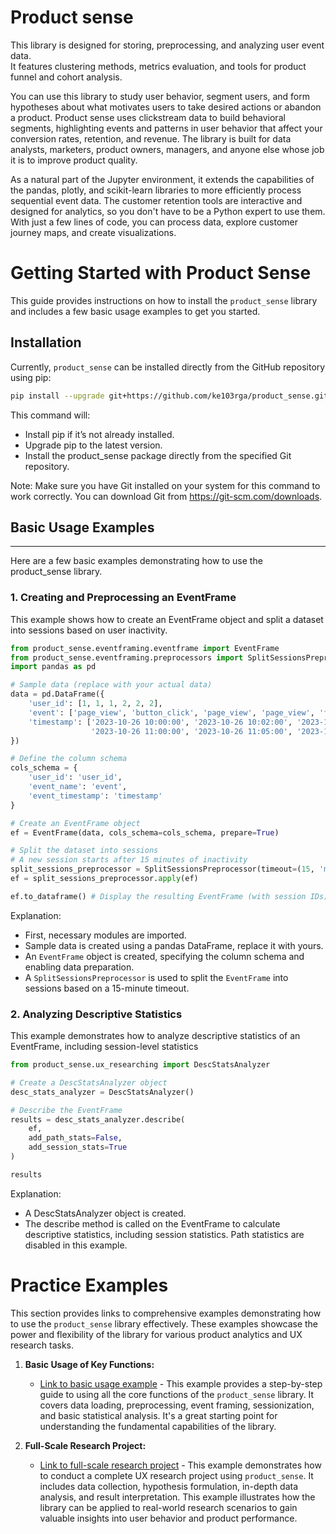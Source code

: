 # Product sense

This library is designed for storing, preprocessing, and analyzing user event data.  
It features clustering methods, metrics evaluation, and tools for product funnel and cohort analysis.  

You can use this library to study user behavior, segment users, and form hypotheses about what motivates users to take desired actions or abandon a product.
Product sense uses clickstream data to build behavioral segments, highlighting events and patterns in user behavior that affect your conversion rates, retention, and revenue. The library is built for data analysts, marketers, product owners, managers, and anyone else whose job it is to improve product quality.

As a natural part of the Jupyter environment, it extends the capabilities of the pandas, plotly, and scikit-learn libraries to more efficiently process sequential event data. The customer retention tools are interactive and designed for analytics, so you don't have to be a Python expert to use them. With just a few lines of code, you can process data, explore customer journey maps, and create visualizations.


# Getting Started with Product Sense

This guide provides instructions on how to install the `product_sense` library and includes a few basic usage examples to get you started.

## Installation

Currently, `product_sense` can be installed directly from the GitHub repository using pip:

```bash
pip install --upgrade git+https://github.com/ke103rga/product_sense.git
```

This command will:

- Install pip if it’s not already installed.
- Upgrade pip to the latest version.
- Install the product_sense package directly from the specified Git repository.

Note: Make sure you have Git installed on your system for this command to work correctly. You can download Git from https://git-scm.com/downloads.

## Basic Usage Examples
<hr>

Here are a few basic examples demonstrating how to use the product_sense library.

### 1. Creating and Preprocessing an EventFrame
This example shows how to create an EventFrame object and split a dataset into sessions based on user inactivity.

```python
from product_sense.eventframing.eventframe import EventFrame
from product_sense.eventframing.preprocessors import SplitSessionsPreprocessor
import pandas as pd

# Sample data (replace with your actual data)
data = pd.DataFrame({
    'user_id': [1, 1, 1, 2, 2, 2],
    'event': ['page_view', 'button_click', 'page_view', 'page_view', 'form_submit', 'logout'],
    'timestamp': ['2023-10-26 10:00:00', '2023-10-26 10:02:00', '2023-10-26 10:10:00',
                  '2023-10-26 11:00:00', '2023-10-26 11:05:00', '2023-10-26 11:10:00']
})

# Define the column schema
cols_schema = {
    'user_id': 'user_id',
    'event_name': 'event',
    'event_timestamp': 'timestamp'
}

# Create an EventFrame object
ef = EventFrame(data, cols_schema=cols_schema, prepare=True)

# Split the dataset into sessions
# A new session starts after 15 minutes of inactivity
split_sessions_preprocessor = SplitSessionsPreprocessor(timeout=(15, 'm'))
ef = split_sessions_preprocessor.apply(ef)

ef.to_dataframe() # Display the resulting EventFrame (with session IDs)
```

Explanation:

- First, necessary modules are imported.
- Sample data is created using a pandas DataFrame, replace it with yours.
- An `EventFrame` object is created, specifying the column schema and enabling data preparation.
- A `SplitSessionsPreprocessor` is used to split the `EventFrame` into sessions based on a 15-minute timeout.

### 2. Analyzing Descriptive Statistics
This example demonstrates how to analyze descriptive statistics of an EventFrame, including session-level statistics

```python
from product_sense.ux_researching import DescStatsAnalyzer

# Create a DescStatsAnalyzer object
desc_stats_analyzer = DescStatsAnalyzer()

# Describe the EventFrame
results = desc_stats_analyzer.describe(
    ef,
    add_path_stats=False,
    add_session_stats=True
)

results
```

Explanation:


- A DescStatsAnalyzer object is created.
- The describe method is called on the EventFrame to calculate descriptive statistics, including session statistics. Path statistics are disabled in this example.

# Practice Examples

This section provides links to comprehensive examples demonstrating how to use the `product_sense` library effectively.  These examples showcase the power and flexibility of the library for various product analytics and UX research tasks.


1.  **Basic Usage of Key Functions:**
    *   [Link to basic usage example](INSERT_LINK_TO_BASIC_EXAMPLE_HERE) - This example provides a step-by-step guide to using all the core functions of the `product_sense` library. It covers data loading, preprocessing, event framing, sessionization, and basic statistical analysis. It's a great starting point for understanding the fundamental capabilities of the library.

2.  **Full-Scale Research Project:**
    *   [Link to full-scale research project](INSERT_LINK_TO_FULL_RESEARCH_PROJECT_HERE) - This example demonstrates how to conduct a complete UX research project using `product_sense`. It includes data collection, hypothesis formulation, in-depth data analysis, and result interpretation. This example illustrates how the library can be applied to real-world research scenarios to gain valuable insights into user behavior and product performance.